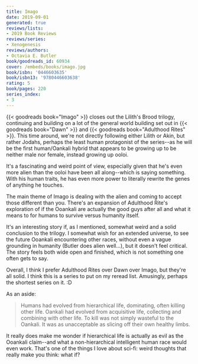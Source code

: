 ```yaml
---
title: Imago
date: 2019-09-01
generated: true
reviews/lists:
- 2019 Book Reviews
reviews/series:
- Xenogenesis
reviews/authors:
- Octavia E. Butler
book/goodreads_id: 60934
cover: /embeds/books/imago.jpg
book/isbn: '0446603635'
book/isbn13: '9780446603638'
rating: 5
book/pages: 220
series_index:
- 3
---
```

{{< goodreads book="Imago" >}} closes out the Lilith's Brood trilogy, continuing and building on a lot of the general world building set out in {{< goodreads book="Dawn" >}} and {{< goodreads book="Adulthood Rites" >}}. This time around, we're not directly following either Lilith or Akin, but rather Jodahs, perhaps the least human protagonist of the series--as he will be the first human/Oankali hybrid that appears to be growing up to be neither male nor female, instead growing up ooloi.  

It's a fascinating and weird point of view, especially given that he's even more alien than the ooloi have been all along--which is saying something. With his human traits, he has even more power to literally rewrite the genes of anything he touches.  

<!--more-->

The main theme of Imago is dealing with the alien and coming to accept those different than you. There's an expansion of Adulthood Rite's exploration of if the Ooankali are actually the good guys after all and what it means to for humans to survive versus humanity itself.  

It's an interesting story if, as I mentioned, somewhat weird and a solid conclusion to the trilogy. I somewhat wish for an extended universe, to see the future Ooankali encountering other races, without even a vague grounding in humanity (Butler does alien well...), but it doesn't feel critical. The story feels both wide open and finished, which is not something one often gets to say.  

Overall, I think I prefer Adulthood Rites over Dawn over Imago, but they're all solid. I think this is a series to put on my reread list. Amusingly, perhaps the shortest series on it. :D  

As an aside:  

> Humans had evolved from hierarchical life, dominating, often killing other life. Oankali had evolved from acquisitive life, collecting and combining with other life. To kill was not simply wasteful to the Oankali. It was as unacceptable as slicing off their own healthy limbs.  

It really does make me wonder if hierarchical life is actually as evil as the Ooankali claim--and what a non-hierarchical intelligent human race would even work. That's one of the things I love about sci-fi: weird thoughts that really make you think: what if?